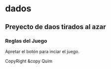 # dados

## Preyecto de daos tirados al azar

### Reglas del Juego
  Apretar el botón para inciar el juego.

CopyRight &copy Quim
